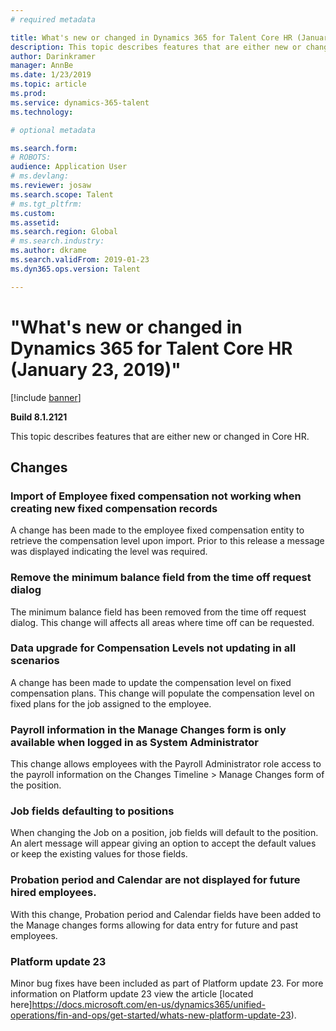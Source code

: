 ```yaml
---
# required metadata

title: What's new or changed in Dynamics 365 for Talent Core HR (January 23, 2019)
description: This topic describes features that are either new or changed in Microsoft Dynamics 365 for Talent Core HR.
author: Darinkramer
manager: AnnBe
ms.date: 1/23/2019
ms.topic: article
ms.prod: 
ms.service: dynamics-365-talent
ms.technology: 

# optional metadata

ms.search.form: 
# ROBOTS: 
audience: Application User
# ms.devlang: 
ms.reviewer: josaw
ms.search.scope: Talent
# ms.tgt_pltfrm: 
ms.custom: 
ms.assetid: 
ms.search.region: Global
# ms.search.industry: 
ms.author: dkrame
ms.search.validFrom: 2019-01-23
ms.dyn365.ops.version: Talent

---
```

# "What's new or changed in Dynamics 365 for Talent Core HR (January 23, 2019)"

[!include [banner](includes/banner.md)]

**Build 8.1.2121**

This topic describes features that are either new or changed in Core HR.

## Changes

### Import of Employee fixed compensation not working when creating new fixed compensation records
A change has been made to the employee fixed compensation entity to retrieve the compensation level upon import. Prior to this release a message was displayed indicating the level was required.

### Remove the minimum balance field from the time off request dialog
The minimum balance field has been removed from the time off request dialog. This change will affects all areas where time off can be requested.

### Data upgrade for Compensation Levels not updating in all scenarios
A change has been made to update the compensation level on fixed compensation plans. This change will populate the compensation level on fixed plans for the job assigned to the employee.

### Payroll information in the Manage Changes form is only available when logged in as System Administrator
This change allows employees with the Payroll Administrator role access to the payroll information on the Changes Timeline > Manage Changes form of the position.

### Job fields defaulting to positions
When changing the Job on a position, job fields will default to the position. An alert message will appear giving an option to accept the default values or keep the existing values for those fields.

### Probation period and Calendar are not displayed for future hired employees.
With this change, Probation period and Calendar fields have been added to the Manage changes forms allowing for data entry for future and past employees.

### Platform update 23
Minor bug fixes have been included as part of Platform update 23. For more information on Platform update 23 view the article [located here]https://docs.microsoft.com/en-us/dynamics365/unified-operations/fin-and-ops/get-started/whats-new-platform-update-23). 


